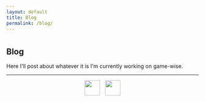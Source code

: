 ```yaml
---
layout: default
title: Blog
permalink: /blog/
---
```

<h1 id="titleSection"></h1>

## Blog

Here I'll post about whatever it is I'm currently working on game-wise. 



<hr>

<div style="text-align: center;">
  <a href="mailto:chaotixlevine@gmail.com"><img src="/./images/mail.png" style="height: 40px; margin: auto; padding-right: 10px;"></a>
  <a href="https://www.linkedin.com/in/cameron-levine-930242214"><img src="/./images/LI-In-Bug.png" style="height: 40px;"></a>
</div>

